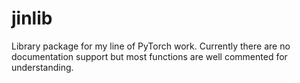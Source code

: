 # jinlib

Library package for my line of PyTorch work. Currently there are no documentation support but most functions are well commented for understanding. 
